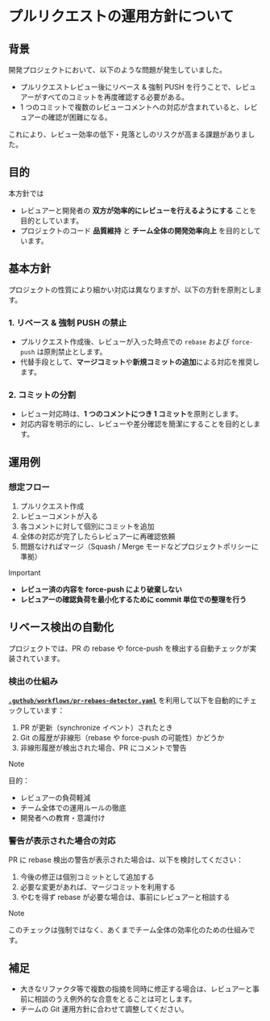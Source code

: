 # プルリクエストの運用方針について

## 背景

開発プロジェクトにおいて、以下のような問題が発生していました。

* プルリクエストレビュー後にリベース & 強制 PUSH を行うことで、レビュアーがすべてのコミットを再度確認する必要がある。
* 1 つのコミットで複数のレビューコメントへの対応が含まれていると、レビュアーの確認が困難になる。

これにより、レビュー効率の低下・見落としのリスクが高まる課題がありました。

## 目的

本方針では

* レビュアーと開発者の **双方が効率的にレビューを行えるようにする** ことを目的としています。
* プロジェクトのコード **品質維持** と **チーム全体の開発効率向上** を目的としています。

## 基本方針

プロジェクトの性質により細かい対応は異なりますが、以下の方針を原則とします。

### 1. リベース & 強制 PUSH の禁止

* プルリクエスト作成後、レビューが入った時点での `rebase` および `force-push` は原則禁止とします。
* 代替手段として、**マージコミット**や**新規コミットの追加**による対応を推奨します。

### 2. コミットの分割

* レビュー対応時は、**1 つのコメントにつき 1 コミット**を原則とします。
* 対応内容を明示的にし、レビューや差分確認を簡潔にすることを目的とします。

## 運用例

### 想定フロー

1. プルリクエスト作成
2. レビューコメントが入る
3. 各コメントに対して個別にコミットを追加
4. 全体の対応が完了したらレビュアーに再確認依頼
5. 問題なければマージ（Squash / Merge モードなどプロジェクトポリシーに準拠）

> [!IMPORTANT]
>
> * **レビュー済の内容を force-push により破棄しない**
> * **レビュアーの確認負荷を最小化するために commit 単位での整理を行う**

## リベース検出の自動化

プロジェクトでは、PR の rebase や force-push を検出する自動チェックが実装されています。

### 検出の仕組み

[**`.guthub/workflows/pr-rebaes-detector.yaml`**](../.github/workflows/pr-rebase-detector.yaml) を利用して以下を自動的にチェックしています：

1. PR が更新（synchronize イベント）されたとき
2. Git の履歴が非線形（rebase や force-push の可能性）かどうか
3. 非線形履歴が検出された場合、PR にコメントで警告

> [!NOTE]
> 目的：
>
> * レビュアーの負荷軽減
> * チーム全体での運用ルールの徹底
> * 開発者への教育・意識付け

### 警告が表示された場合の対応

PR に rebase 検出の警告が表示された場合は、以下を検討してください：

1. 今後の修正は個別コミットとして追加する
2. 必要な変更があれば、マージコミットを利用する
3. やむを得ず rebase が必要な場合は、事前にレビュアーと相談する

> [!NOTE]
> このチェックは強制ではなく、あくまでチーム全体の効率化のための仕組みです。

## 補足

* 大きなリファクタ等で複数の指摘を同時に修正する場合は、レビュアーと事前に相談のうえ例外的な合意をとることは可とします。
* チームの Git 運用方針に合わせて調整してください。
